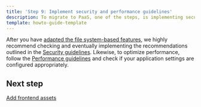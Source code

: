 ```yaml
---
title: 'Step 9: Implement security and performance guidelines'
description: To migrate to PaaS, one of the steps, is implementing security and performance guidelines.
template: howto-guide-template
---
```


After you have [adapted the file system-based features](/docs/scos/dev/migration-concepts/migrate-to-paas/step-8-adapt-the-filesystem-based-features.html), we highly recommend checking and eventually implementing the recommendations outlined in the [Security guidelines](/docs/scos/dev/guidelines/security-guidelines.html).
Likewise, to optimize performance, follow the [Performance guidelines](/docs/scos/dev/guidelines/performance-guidelines/general-performance-guidelines.html) and check if your application settings are configured appropriately.

## Next step

[Add frontend assets](/docs/scos/dev/migration-concepts/migrate-to-paas/step-10-add-frontend-assets.html)